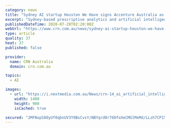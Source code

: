 ```yaml
---
category: news
title: "Sydney AI startup Houston We Have signs Accenture Australia as reseller"
excerpt: "Sydney-based prescriptive analytics and artificial intelligence company Houston We Have has appointed Accenture Australia as a reseller partner. Houston We Have (HWH) specialises in human-centred AI solutions to help organisations with their decision-making processes."
publishedDateTime: 2020-07-28T02:20:00Z
webUrl: "https://www.crn.com.au/news/sydney-ai-startup-houston-we-have-signs-accenture-australia-as-reseller-550949"
type: article
quality: 37
heat: 37
published: false

provider:
  name: CRN Australia
  domain: crn.com.au

topics:
  - AI

images:
  - url: "https://i.nextmedia.com.au/News/crn-14_ai_artificial_intelligence_iStock-961970568.jpg"
    width: 1400
    height: 900
    isCached: true

secured: "2MFNopS8OyUf0qbnUV3Y9BsCvsY/NBYqrd0r76DfoXeCMGlMeMd/LLzh7CP15MjrOZjVajz2sa1sUxQaRgoUSJlTxtDFFkSZuzHLwyHCNaydL/bNnNEHRo7AiDRJhV1xtv7RacdoKkj92IXZk2XAKmboaESaaUtrI/yEjs2ie0vnS9lYyt77Lkdd4kLuijCNyn4mB+jS22+7Pr2Z0iKOrkH5A92ehtY26K2/vJAN0WgSSWtZQ025ZRsyEiSoRMDJyskdRncvDI9iG3Y1pqOZdFjacvSaxrBEdb9H55dWJESKPy7XdURDQwvpMO0fRH5sBQ60hkHe2SXdMV/J1Zjwuw==;snCdxq2GFLwdgBXR8zN8/w=="
---
```


